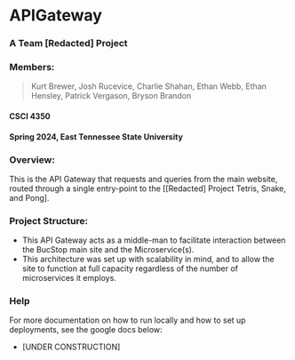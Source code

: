 # APIGateway
### A Team [Redacted] Project
### Members:
> Kurt Brewer, Josh Rucevice, Charlie Shahan, Ethan Webb, Ethan Hensley, Patrick Vergason, Bryson Brandon
#### CSCI 4350
#### Spring 2024, East Tennessee State University

### Overview:
This is the API Gateway that requests and queries from the main website, routed through a single entry-point to the [[Redacted] Project Tetris, Snake, and Pong].

### Project Structure:
* This API Gateway acts as a middle-man to facilitate interaction between the BucStop main site and the Microservice(s).
* This architecture was set up with scalability in mind, and to allow the site to function at full capacity regardless of the number of microservices it employs.

### Help
For more documentation on how to run locally and how to set up deployments, see the google docs below:
* [UNDER CONSTRUCTION]
